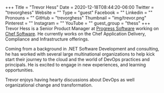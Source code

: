 +++
Title = "Trevor Hess"
Date = 2020-12-18T08:44:20-06:00
Twitter = "trevorghess"
Website = ""
Type = "guest"
Facebook = ""
Linkedin = ""
Pronouns = ""
GitHub = "trevorghess"
Thumbnail = "img/trevor.png"
Pinterest = ""
Instagram = ""
YouTube = ""
guest_group = "thess"
+++
Trevor Hess is a Senior Product Manager at [Progress Software](https://www.progress.com/) working on [Chef Software](https://www.chef.io/). He currently works on the Chef Application Delivery, Compliance and Infrastructure offerings.

Coming from a background in .NET Software Development and consulting, he has worked with several large multinational organizations to help kick start their journey to the cloud and the world of DevOps practices and principals. He is excited to engage in new experiences, and learning opportunities. 

Trevor enjoys having hearty discussions about DevOps as well organizational change and transformation.